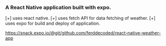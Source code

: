 ### A React Native application built with expo.

[+] uses react native.
[+] uses fetch API for data fetching of weather.
[+] uses expo for build and deploy of application.

https://snack.expo.io/@git/github.com/ferddecoded/react-native-weather-app
